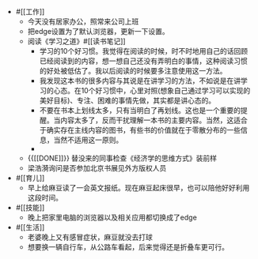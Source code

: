 - #[[工作]]
    - 今天没有居家办公，照常来公司上班
    - 把edge设置为了默认浏览器，更新一下设置。
    - 阅读《学习之道》#[[读书笔记]]
        - 学习的10个好习惯。我觉得在阅读的时候，时不时地用自己的话回顾已经阅读到的内容，想一想自己还没有弄明白的事情，这种阅读习惯的好处被低估了。我以后阅读的时候要多注意使用这一方法。
        - 我发现这本书的很多内容与其说是在讲学习的方法，不如说是在讲学习的心态。在10个好习惯中，心里对照(想象自己通过学习可以实现的美好目标)、专注、困难的事情先做，其实都是讲心态的。
        - 不要在书本上划线太多，只有当明白了再划线。这也是一个重要的提醒。当内容太多了，反而干扰理解一本书的主要内容。当然，这适合于确实存在主线内容的图书，有些书的价值就在于零散分布的一些信息，当然不适用这一原则。
        - 
    - {{[[DONE]]}} 替没来的同事检查《经济学的思维方式》装前样
    - 梁浩漪询问是否参加北京书展见外方版权人员
- #[[育儿]]
    - 早上给麻豆读了一会英文报纸。现在麻豆起床很早，也可以陪他好好利用这段时间。
- #[[技能]]
    - 晚上把家里电脑的浏览器以及相关应用都切换成了edge
- #[[生活]]
    - 老婆晚上又有感冒症状，麻豆就没去打球
    - 想要换一辆自行车，从公路车看起，后来觉得还是折叠车更可行。
